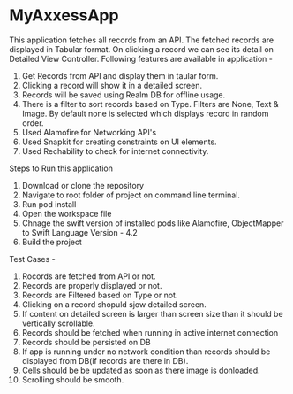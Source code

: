 # MyAxxessApp
This application fetches all records from an API. The fetched records are displayed in Tabular format. On clicking a record we can see its detail on Detailed View Controller. Following features are available in application -
1) Get Records from API and display them in taular form.
2) Clicking a record will show it in a detailed screen.
3) Records will be saved using Realm DB for offline usage.
4) There is a filter to sort records based on Type. Filters are None, Text & Image. By default none is selected which displays record in random order.
5) Used Alamofire for Networking API's
6) Used Snapkit for creating constraints on UI elements.
7) Used Rechability to check for internet connectivity.

Steps to Run this application
1) Download or clone the repository
2) Navigate to root folder of project on command line terminal.
3) Run pod install
4) Open the workspace file
5) Chnage the swift version of installed pods like Alamofire, ObjectMapper to Swift Language Version - 4.2
6) Build the project

Test Cases - 
1) Rocords are fetched from API or not. 
2) Records are properly displayed or not.
3) Records are Filtered based on Type or not.
4) Clicking on a record shopuld sjow detailed screen.
5) If content on detailed screen is larger than screen size than it should be vertically scrollable.
6) Records should be fetched when running in active internet connection
7) Records should be persisted on DB
8) If app is running under no network condition than records should be displayed from DB(if records are there in DB).
9) Cells should be be updated as soon as there image is donloaded.
10) Scrolling should be smooth.
